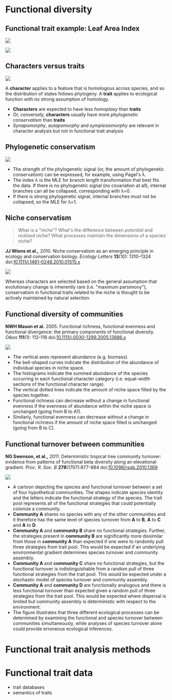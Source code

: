 Functional diversity
====================

Functional trait example: Leaf Area Index
-----------------------------------------

![](lai.jpg)

![](lai.gif)

Characters versus traits
------------------------

![](homology-limbs.jpg)

A **character** applies to a feature that is homologous across species, and so the 
distribution of states follows phylogeny. A **trait** applies to ecological function with
no strong assumption of homology.

- **Characters** are expected to have less _homoplasy_ than **traits**
- Or, conversely, **characters** usually have more _phylogenetic conservatism_ than 
  **traits**
- _Synapomorphy_, _autapomorphy_ and _symplesiomorphy_ are relevant in character analysis
  but not in functional trait analysis

Phylogenetic conservatism
-------------------------

![](lambda.png)

- The strength of the phylogenetic signal (or, the amount of phylogenetic conservatism) 
  can be expressed, for example, using Pagel's λ.
- The index λ is the MLE for branch length transformation that best fits the data. If
  there is no phylogenetic signal (no covariation at all), internal branches can all be 
  collapsed, corresponding with λ=0. 
- If there is strong phylogenetic signal, internal branches must not be collapsed, so the 
  MLE for λ=1.

Niche conservatism
------------------

> What is a "niche"? What's the difference between _potential_ and _realized_ niche? What
> processes maintain the dimensions of a species' niche?

**JJ Wiens et al.,** 2010. Niche conservatism as an emerging principle in ecology and 
conservation biology. _Ecology Letters_ **13**(10): 1310–1324
doi:[10.1111/j.1461-0248.2010.01515.x](http://doi.org/10.1111/j.1461-0248.2010.01515.x)

![](niche-conservatism.png)

Whereas characters are selected based on the general assumption that evolutionary change
is inherently rare (i.e. "maximum parsimony"), conservatism in functional traits related
to the niche is thought to be actively maintained by natural selection.

Functional diversity of communities
-----------------------------------

**NWH Mason et al.** 2005. Functional richness, functional evenness and functional 
divergence: the primary components of functional diversity. _Oikos_ **111**(1): 112–118
doi:[10.1111/j.0030-1299.2005.13886.x](http://doi.org/10.1111/j.0030-1299.2005.13886.x)

![](functional-rich-even.png)

- The vertical axes represent abundance (e.g. biomass). 
- The bell-shaped curves indicate the distribution of the abundance of individual species 
  in niche space. 
- The histograms indicate the summed abundance of the species occurring in each functional
  character category (i.e. equal-width sections of the functional character range). 
- The vertical dotted lines indicate the amount of niche space filled by the species 
  together. 
- Functional richness can decrease without a change in functional evenness if the 
  evenness of abundance within the niche space is unchanged (going from B to A1). 
- Similarly, functional evenness can decrease without a change in functional richness if 
  the amount of niche space filled is unchanged (going from B to C).
  
Functional turnover between communities
---------------------------------------

**NG Swenson, et al.,** 2011. Deterministic tropical tree community turnover: evidence 
from patterns of functional beta diversity along an elevational gradient.
_Proc. R. Soc. B_ **278**(1707):877-884 
doi:[10.1098/rspb.2010.1369](http://doi.org/10.1098/rspb.2010.1369)

![](functional-beta.jpg)

- A cartoon depicting the species and functional turnover between a set of four 
  hypothetical communities. The shapes indicate species identity and the letters indicate 
  the functional strategy of the species. The trait pool represents all of the functional 
  strategies that could potentially colonize a community. 
- **Community A** shares no species with any of the other communities and it therefore 
  has the same level of species turnover from **A** to **B**, **A** to **C** and **A** to 
  **D**. 
- **Community A** and **community B** share no functional strategies. Further, the 
  strategies present in **community B** are significantly more dissimilar from those in 
  **community A** than expected if one were to randomly pull three strategies from trait 
  pool. This would be expected if an underlying environmental gradient determines species 
  turnover and community assembly. 
- **Community A** and **community C** share no functional strategies, but the functional 
  turnover is indistinguishable from a random pull of three functional strategies from 
  the trait pool. This would be expected under a stochastic model of species turnover and 
  community assembly. 
- **Community A** and **community D** are functionally analogous and there is less 
  functional turnover than expected given a random pull of three strategies from the 
  trait pool. This would be expected where dispersal is limited but community assembly is 
  deterministic with respect to the environment. 
- The figure illustrates that three different ecological processes can be determined by 
  examining the functional and species turnover between communities simultaneously, while 
  analyses of species turnover alone could provide erroneous ecological inferences.

Functional trait analysis methods
=================================


Functional trait data
=====================

- trait databases
- semantics of traits